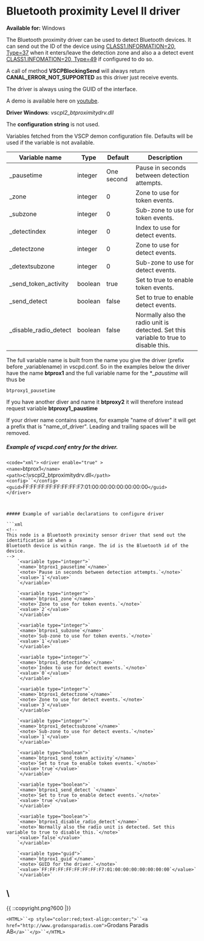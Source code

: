 # Bluetooth proximity Level II driver

**Available for:** Windows

The Bluetooth proximity driver can be used to detect Bluetooth devices. It can send out the ID of the device using [CLASS1.INFORMATION=20, Type=37](http://www.vscp.org/docs/vscpspec/doku.php?id=class1.information#type_37_0x25_token_activity) when it enters/leave the detection zone and also a a detect event [CLASS1.INFOMATION=20, Type=49](http://www.vscp.org/docs/vscpspec/doku.php?id=class1.information#type_49_0x31_detect) if configured to do so.

A call of method **VSCPBlockingSend** will always return **CANAL_ERROR_NOT_SUPPORTED** as this driver just receive events.

The driver is always using the GUID of the interface.

A demo is available here on [youtube](https://youtu.be/CrtfJhWrDIU). 

**Driver Windows**: *vscpl2_btproximitydrv.dll*

The **configuration string** is not used.

Variables fetched from the VSCP demon configuration file. Defaults will be used if the variable is not available.

 | Variable name         | Type    | Default    | Description                                                                          | 
 | -------------         | ----    | -------    | -----------                                                                          | 
 | _pausetime            | integer | One second | Pause in seconds between detection attempts.                                         | 
 | _zone                 | integer | 0          | Zone to use for token events.                                                        | 
 | _subzone              | integer | 0          | Sub-zone to use for token events.                                                    | 
 | _detectindex          | integer | 0          | Index to use for detect events.                                                      | 
 | _detectzone           | integer | 0          | Zone to use for detect events.                                                       | 
 | _detextsubzone        | integer | 0          | Sub-zone to use for detect events.                                                   | 
 | _send_token_activity  | boolean | true       | Set to true to enable token events.                                                  | 
 | _send_detect          | boolean | false      | Set to true to enable detect events.                                                 | 
 | _disable_radio_detect | boolean | false      | Normally also the radio unit is detected. Set this variable to true to disable this. | 

The full variable name is built from the name you give the driver (prefix before _variablename) in vscpd.conf. So in the examples below the driver have the name **btprox1** and the full variable name for the **_paustime* will thus be

    btproxy1_pausetime

If you have another diver and name it  **btproxy2** it will therefore instead request variable **btproxy1_paustime**

If your driver name contains spaces, for example "name of driver" it will get a prefix that is "name_of_driver". Leading and trailing spaces will be removed.


##### Example of vscpd.conf entry for the driver.

`<code="xml">`
`<driver enable="true" >`                 
    `<name>`btprox1`</name>`                 
    `<path>`c:\vscpl2_btproximitydrv.dll`</path>`                 
    `<config>``</config>`                 
    `<guid>`FF:FF:FF:FF:FF:FF:FF:F7:01:00:00:00:00:00:00:00`</guid>`            
`</driver>` 
```


##### Example of variable declarations to configure driver

```xml
<!-- 
This node is a Bluetooth proximity sensor driver that send out the identification id when a
Bluetooth device is within range. The id is the Bluetooth id of the device.
-->
    `<variable type="integer">`
    `<name>`btprox1_pausetime`</name>`
    `<note>`Pause in seconds between detection attempts.`</note>`
    `<value>`1`</value>`
    `</variable>`

    `<variable type="integer">`
    `<name>`btprox1_zone`</name>`
    `<note>`Zone to use for token events.`</note>`
    `<value>`2`</value>`
    `</variable>`

    `<variable type="integer">`
    `<name>`btprox1_subzone`</name>`
    `<note>`Sub-zone to use for token events.`</note>`
    `<value>`1`</value>`
    `</variable>`
    
    `<variable type="integer">`
    `<name>`btprox1_detectindex`</name>`
    `<note>`Index to use for detect events.`</note>`
    `<value>`0`</value>`
    `</variable>`
    
    `<variable type="integer">`
    `<name>`btprox1_detectzone`</name>`
    `<note>`Zone to use for detect events.`</note>`
    `<value>`3`</value>`
    `</variable>`

    `<variable type="integer">`
    `<name>`btprox1_detectsubzone`</name>`
    `<note>`Sub-zone to use for detect events.`</note>`
    `<value>`1`</value>`
    `</variable>`
    
    `<variable type="boolean">`
    `<name>`btprox1_send_token_activity`</name>`
    `<note>`Set to true to enable token events.`</note>`
    `<value>`true`</value>`
    `</variable>`
    
    `<variable type="boolean">`
    `<name>`btprox1_send_detect `</name>`
    `<note>`Set to true to enable detect events.`</note>`
    `<value>`true`</value>`
    `</variable>`
    
    `<variable type="boolean">`
    `<name>`btprox1_disable_radio_detect`</name>`
    `<note>`Normally also the radio unit is detected. Set this variable to true to disable this.`</note>`
    `<value>`false`</value>`
    `</variable>`

    `<variable type="guid">`
    `<name>`btprox1_guid`</name>`
    `<note>`GUID for the driver.`</note>`
    `<value>`FF:FF:FF:FF:FF:FF:FF:F7:01:00:00:00:00:00:00:00`</value>`
    `</variable>`
```


\\ 
----
{{  ::copyright.png?600  |}}

`<HTML>``<p style="color:red;text-align:center;">``<a href="http://www.grodansparadis.com">`Grodans Paradis AB`</a>``</p>``</HTML>`
